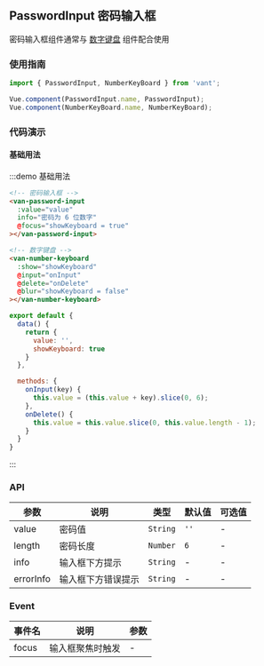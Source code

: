 <script>
export default {
  data() {
    return {
      value: '',
      showKeyboard: true
    }
  },

  methods: {
    onInput(key) {
      this.value = (this.value + key).slice(0, 6);
    },
    onDelete() {
      this.value = this.value.slice(0, this.value.length - 1);
    }
  }
}
</script>

## PasswordInput 密码输入框
密码输入框组件通常与 [数字键盘](#/zh-CN/component/number-keyboard) 组件配合使用

### 使用指南
``` javascript
import { PasswordInput, NumberKeyBoard } from 'vant';

Vue.component(PasswordInput.name, PasswordInput);
Vue.component(NumberKeyBoard.name, NumberKeyBoard);
```

### 代码演示

#### 基础用法

:::demo 基础用法
```html
<!-- 密码输入框 -->
<van-password-input
  :value="value"
  info="密码为 6 位数字"
  @focus="showKeyboard = true"
></van-password-input>

<!-- 数字键盘 -->
<van-number-keyboard
  :show="showKeyboard"
  @input="onInput"
  @delete="onDelete"
  @blur="showKeyboard = false"
></van-number-keyboard>
```

```javascript
export default {
  data() {
    return {
      value: '',
      showKeyboard: true
    }
  },

  methods: {
    onInput(key) {
      this.value = (this.value + key).slice(0, 6);
    },
    onDelete() {
      this.value = this.value.slice(0, this.value.length - 1);
    }
  }
}
```
:::

### API

| 参数 | 说明 | 类型 | 默认值 | 可选值 |
|-----------|-----------|-----------|-------------|-------------|
| value | 密码值 | `String`  | `''` | - |
| length | 密码长度 | `Number` | `6` | - |
| info | 输入框下方提示 | `String` | - | - |
| errorInfo | 输入框下方错误提示 | `String` | - | - |

### Event

| 事件名       | 说明      | 参数       |
|-----------|-----------|-----------|
| focus | 输入框聚焦时触发 | - |
